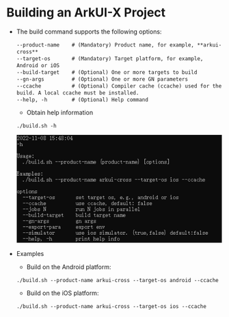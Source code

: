 # Building an ArkUI-X Project

- The build command supports the following options:

  ```shell
  --product-name    # (Mandatory) Product name, for example, **arkui-cross**
  --target-os       # (Mandatory) Target platform, for example, Android or iOS
  --build-target    # (Optional) One or more targets to build
  --gn-args         # (Optional) One or more GN parameters
  --ccache          # (Optional) Compiler cache (ccache) used for the build. A local ccache must be installed.
  --help, -h        # (Optional) Help command
  ```
  - Obtain help information

  ```shell
  ./build.sh -h
  ```
   ![](figures/build.PNG)

- Examples

  - Build on the Android platform:

  ```shell
  ./build.sh --product-name arkui-cross --target-os android --ccache
  ```

  - Build on the iOS platform:

  ```shell
  ./build.sh --product-name arkui-cross --target-os ios --ccache
  ```
